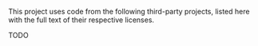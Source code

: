 This project uses code from the following third-party projects, listed here
with the full text of their respective licenses.

TODO
